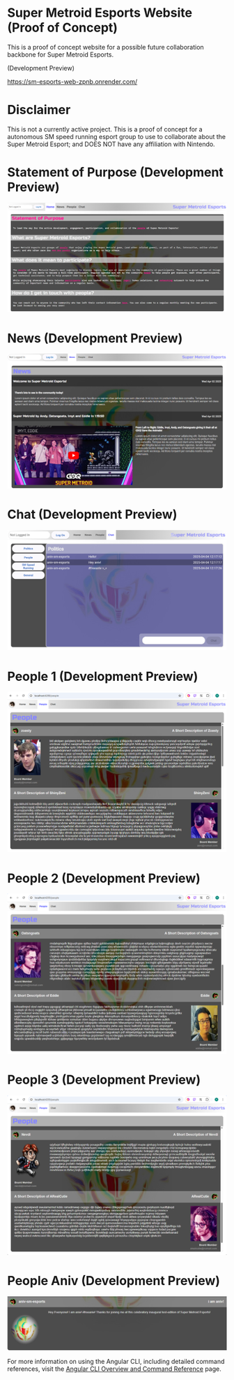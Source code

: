 # Super Metroid Esports Website (Proof of Concept)

This is a proof of concept website for a possible future collaboration backbone for Super Metroid Esports.

(Development Preview)

https://sm-esports-web-zpnb.onrender.com/

# Disclaimer
This is not a currently active project. This is a proof of concept for a autonomous SM speed running esport group
to use to collaborate about the Super Metroid Esport; and DOES NOT have any affiliation with Nintendo.

# Statement of Purpose (Development Preview)
![screenshot](public/screenshot/screenshot.png)

# News (Development Preview)
![screenshot](public/screenshot/screenshot-news.png)

# Chat (Development Preview)
![screenshot](public/screenshot/chat-preview.png)

# People 1 (Development Preview)
![screenshot](public/screenshot/screenshot-people-1.png)

# People 2 (Development Preview)
![screenshot](public/screenshot/screenshot-people-2.png)

# People 3 (Development Preview)
![screenshot](public/screenshot/screenshot-people-3.png)

# People Aniv (Development Preview)
![screenshot](public/screenshot/screenshot-people-aniv.png)

For more information on using the Angular CLI, including detailed command references, visit the [Angular CLI Overview and Command Reference](https://angular.dev/tools/cli) page.
